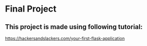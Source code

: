 # Final Project

## This project is made using following tutorial:

https://hackersandslackers.com/your-first-flask-application

